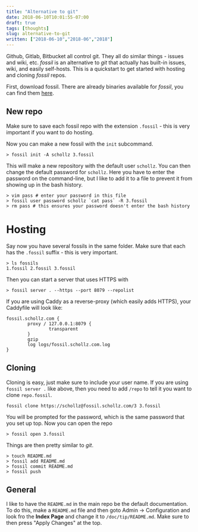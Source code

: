 ```yaml
---
title: "Alternative to git"
date: 2018-06-10T10:01:55-07:00
draft: true
tags: [thoughts]
slug: alternative-to-git
written: ["2018-06-10","2018-06","2018"]
---
```


Github, Gitlab, Bitbucket all control git. They all do similar things - issues and wiki, etc. *fossil* is an alternative to *git* that actually has built-in issues, wiki, and easily self-hosts. This is a quickstart to get started with hosting and cloning *fossil* repos.

First, download fossil. There are already binaries available for *fossil*, you can find them [here](https://www.fossil-scm.org/xfer/uv/download.html).

## New repo

Make sure to save each fossil repo with the extension `.fossil` - this is very important if you want to do hosting.

Now you can make a new fossil with the `init` subcommand.

```
> fossil init -A schollz 3.fossil
```

This will make a new repository with the default user `schollz`. You can then change the default password for `schollz`. Here you have to enter the password on the command-line, but I like to add it to a file to prevent it from showing up in the bash history.

```
> vim pass # enter your password in this file
> fossil user password schollz `cat pass` -R 3.fossil
> rm pass # this ensures your password doesn't enter the bash history
```

# Hosting

Say now you have several fossils in the same folder. Make sure that each has the `.fossil` suffix - this is very important.

```
> ls fossils
1.fossil 2.fossil 3.fossil
```

Then you can start a server that uses HTTPS with

```
> fossil server . --https --port 8079 --repolist
```

If you are using Caddy as a reverse-proxy (which easily adds HTTPS), your Caddyfile will look like:

```
fossil.schollz.com {
        proxy / 127.0.0.1:8079 {
                transparent
        }
        gzip
        log logs/fossil.schollz.com.log
}
```


## Cloning

Cloning is easy, just make sure to include your user name. If you are using `fossil server .` like above, then you need to add `/repo` to tell it you want to clone `repo.fossil`.

```
fossil clone https://schollz@fossil.schollz.com/3 3.fossil
```

You will be prompted for the password, which is the same password that you set up top. Now you can open the repo

```
> fossil open 3.fossil
```

Things are then pretty similar to *git*. 

```
> touch README.md
> fossil add README.md
> fossil commit README.md
> fossil push
```

## General

I like to have the `README.md` in the main repo be the default documentation. To do this, make a `README.md` file and then goto Admin -> Configuration and look fro the **Index Page** and change it to `/doc/tip/README.md`. Make sure to then press "Apply Changes" at the top.

